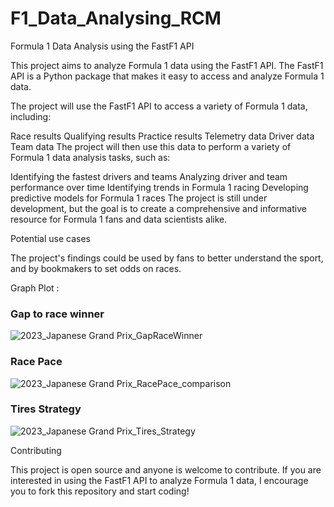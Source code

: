 # F1_Data_Analysing_RCM

Formula 1 Data Analysis using the FastF1 API

This project aims to analyze Formula 1 data using the FastF1 API. The FastF1 API is a Python package that makes it easy to access and analyze Formula 1 data.

The project will use the FastF1 API to access a variety of Formula 1 data, including:

Race results
Qualifying results
Practice results
Telemetry data
Driver data
Team data
The project will then use this data to perform a variety of Formula 1 data analysis tasks, such as:

Identifying the fastest drivers and teams
Analyzing driver and team performance over time
Identifying trends in Formula 1 racing
Developing predictive models for Formula 1 races
The project is still under development, but the goal is to create a comprehensive and informative resource for Formula 1 fans and data scientists alike.

Potential use cases

The project's findings could be used by fans to better understand the sport, and by bookmakers to set odds on races.

Graph Plot : 
### Gap to race winner
![2023_Japanese Grand Prix_GapRaceWinner](https://github.com/RACIM01/F1_Data_Analysing_RCM/assets/113592369/4b07652f-c955-4a12-8bb0-66cdaf972441)

### Race Pace 
![2023_Japanese Grand Prix_RacePace_comparison](https://github.com/RACIM01/F1_Data_Analysing_RCM/assets/113592369/f9beac9c-d452-4ce9-a968-dcd37d24dc1d)

### Tires Strategy 
![2023_Japanese Grand Prix_Tires_Strategy](https://github.com/RACIM01/F1_Data_Analysing_RCM/assets/113592369/dea66161-dcd7-409f-93f5-e4b3ae9e0fee)


Contributing

This project is open source and anyone is welcome to contribute. If you are interested in using the FastF1 API to analyze Formula 1 data, I encourage you to fork this repository and start coding!
